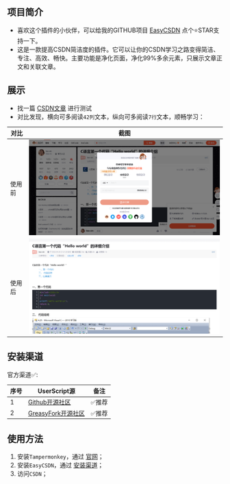 ## 项目简介

- 喜欢这个插件的小伙伴，可以给我的GITHUB项目 [EasyCSDN](https://github.com/xcanwin/EasyCSDN) 点个⭐️STAR支持一下。
- 这是一款提高CSDN简洁度的插件。它可以让你的CSDN学习之路变得简洁、专注、高效、畅快。主要功能是净化页面，净化99%多余元素，只展示文章正文和关联文章。

## 展示

- 找一篇 [CSDN文章](https://blog.csdn.net/weixin_45767909/article/details/124414409) 进行测试
- 对比发现，横向可多阅读```42列```文本，纵向可多阅读```7行```文本，顺畅学习：

| 对比 | 截图 |
| --- | --- |
| 使用前 | <img src="/assets/csdn-before.png" width="750"></img> |
| 使用后 | <img src="/assets/csdn-after.png" width="750"></img> |

## 安装渠道

官方渠道✅:

| 序号 | UserScript源 | 备注 |
| --- | --- | --- |
| 1 | [Github开源社区](https://raw.githubusercontent.com/xcanwin/EasyCSDN/main/EasyCSDN.user.js) | ✅推荐 |
| 2 | [GreasyFork开源社区](https://greasyfork.org/zh-CN/scripts/480668-easycsdn) | ✅推荐 |

## 使用方法

1. 安装```Tampermonkey```，通过 [官网](https://www.tampermonkey.net/)；
2. 安装```EasyCSDN```，通过 [安装渠道](#安装渠道)；
3. 访问```CSDN```；
